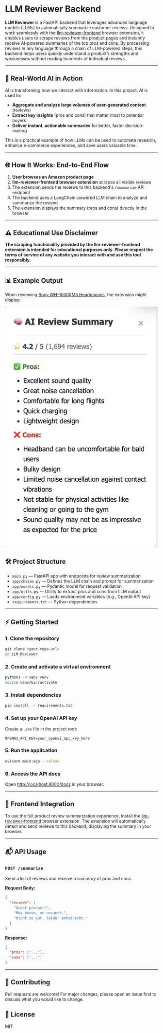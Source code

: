 # LLM Reviewer Backend

**LLM Reviewer** is a FastAPI backend that leverages advanced language models (LLMs) to automatically summarize customer reviews. Designed to work seamlessly with the [llm-reviewer-frontend](https://github.com/yourusername/llm-reviewer-frontend) browser extension, it enables users to scrape reviews from the product pages and instantly receive AI-powered summaries of the top pros and cons. By processing reviews in any language through a chain of LLM-powered steps, this backend helps users quickly understand a product’s strengths and weaknesses without reading hundreds of individual reviews.

---

## 🧠 Real-World AI in Action

AI is transforming how we interact with information. In this project, AI is used to:
- **Aggregate and analyze large volumes of user-generated content** (reviews)
- **Extract key insights** (pros and cons) that matter most to potential buyers
- **Deliver instant, actionable summaries** for better, faster decision-making

This is a practical example of how LLMs can be used to automate research, enhance e-commerce experiences, and save users valuable time.

---

## 🌐 How It Works: End-to-End Flow

1. **User browses an Amazon product page**
2. **llm-reviewer-frontend browser extension** scrapes all visible reviews
3. The extension sends the reviews to this backend's `/summarize` API endpoint
4. The backend uses a LangChain-powered LLM chain to analyze and summarize the reviews
5. The extension displays the summary (pros and cons) directly in the browser

---

## ⚠️ Educational Use Disclaimer

**The scraping functionality provided by the llm-reviewer-frontend extension is intended for educational purposes only. Please respect the terms of service of any website you interact with and use this tool responsibly.**

---

## 📊 Example Output

When reviewing [Sony WH-1000XM5 Headphones](https://www.amazon.com/Sony-WH-1000XM5-Headphones-Hands-Free-WH1000XM5/dp/B0BXYCS74H/ref=sr_1_1_sspa?...), the extension might display:

![AI Review Summary Example](example-summary.png)


## 🛠️ Project Structure

- `main.py` — FastAPI app with endpoints for review summarization
- `app/chains.py` — Defines the LLM chain and prompt for summarization
- `app/models.py` — Pydantic model for request validation
- `app/utils.py` — Utility to extract pros and cons from LLM output
- `app/config.py` — Loads environment variables (e.g., OpenAI API key)
- `requirements.txt` — Python dependencies

---

## ⚡ Getting Started

### 1. Clone the repository
```bash
git clone <your-repo-url>
cd LLM_Reviewer
```

### 2. Create and activate a virtual environment
```bash
python3 -m venv venv
source venv/bin/activate
```

### 3. Install dependencies
```bash
pip install -r requirements.txt
```

### 4. Set up your OpenAI API key
Create a `.env` file in the project root:
```
OPENAI_API_KEY=your_openai_api_key_here
```

### 5. Run the application
```bash
uvicorn main:app --reload
```

### 6. Access the API docs
Open [http://localhost:8000/docs](http://localhost:8000/docs) in your browser.

---

## 🔗 Frontend Integration

To use the full product review summarization experience, install the [llm-reviewer-frontend](https://github.com/yourusername/llm-reviewer-frontend) browser extension. The extension will automatically detect and send reviews to this backend, displaying the summary in your browser.

---

## 📬 API Usage

### `POST /summarize`
Send a list of reviews and receive a summary of pros and cons.

**Request Body:**
```json
{
  "reviews": [
    "Great product!",
    "Muy bueno, me encantó.",
    "Nicht so gut, leider enttäuscht."
  ]
}
```

**Response:**
```json
{
  "pros": ["..."],
  "cons": ["..."]
}
```

---

## 📢 Contributing
Pull requests are welcome! For major changes, please open an issue first to discuss what you would like to change.

## 📄 License
MIT 